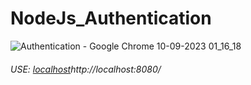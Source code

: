 # NodeJs_Authentication



![Authentication - Google Chrome 10-09-2023 01_16_18](https://github.com/archu30/NodeJs_Authentication/assets/68708698/8264b9d3-7973-4e26-8cf1-4564848d05c9)

 

######  USE: [localhost](http://localhost:8080/)http://localhost:8080/
